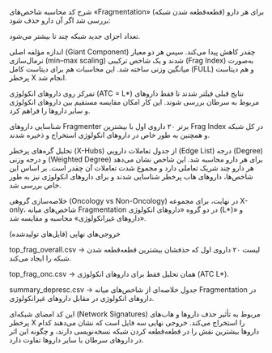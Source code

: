 شرح کد
محاسبه شاخص‌های «Fragmentation» (قطعه‌قطعه شدن شبکه)
برای هر دارو بررسی شد اگر آن دارو حذف شود:

تعداد اجزای جدید شبکه چند تا بیشتر می‌شود.

اندازه مؤلفه اصلی (Giant Component) چقدر کاهش پیدا می‌کند.
سپس هر دو معیار نرمال‌سازی (min–max scaling) شدند و یک شاخص ترکیبی (Frag Index) به‌صورت میانگین وزنی ساخته شد.
این محاسبات هم برای دیتاست کامل (FULL) و هم دیتاست پرخطر X انجام شد.

تمرکز روی داروهای انکولوژی (ATC = L*)
نتایج قبلی فیلتر شدند تا فقط داروهای مربوط به سرطان بررسی شوند. این کار امکان مقایسه مستقیم بین داروهای انکولوژی و سایر داروها را فراهم کرد.

شناسایی داروهای Fragmenter برتر
۲۰ داروی اول با بیشترین Frag Index در کل شبکه و همچنین به طور خاص در داروهای انکولوژی استخراج و ذخیره شدند.

تحلیل گره‌های پرخطر (X-Hubs)
از جدول تعاملات دارویی (Edge List) درجه (Degree) و درجه وزنی (Weighted Degree) برای هر دارو محاسبه شد. این شاخص نشان می‌دهد هر دارو چند شریک تعاملی دارد و مجموع شدت تعاملات آن چقدر است.
بر اساس این شاخص‌ها، داروهای هاب پرخطر شناسایی شدند و برای داروهای انکولوژی نیز به طور خاص بررسی شد.

خلاصه‌سازی گروهی (Oncology vs Non-Oncology)
در نهایت، برای مجموعه X-only، شاخص‌های میانه Fragmentation در دو گروه «داروهای انکولوژی (L*)» و «داروهای غیرانکولوژی» محاسبه و مقایسه شد.

خروجی‌های نهایی (فایل‌های تولیدشده)

top_frag_overall.csv → لیست ۲۰ داروی اول که حذفشان بیشترین قطعه‌قطعه شدن شبکه را ایجاد می‌کند.

top_frag_onc.csv → همان تحلیل فقط برای داروهای انکولوژی (ATC L*).

summary_depresc.csv → جدول خلاصه‌ای از شاخص‌های میانه Fragmentation در داروهای انکولوژی در مقابل داروهای غیرانکولوژی.

این کد امضای شبکه‌ای (Network Signatures) مربوط به تأثیر حذف داروها و هاب‌های پرخطر X را استخراج می‌کند. خروجی نهایی سه فایل است که نشان می‌دهند کدام داروها بیشترین نقش را در قطعه‌قطعه کردن شبکه نسخه‌نویسی دارند، و چگونه این اثر در داروهای سرطان با سایر داروها تفاوت دارد.
